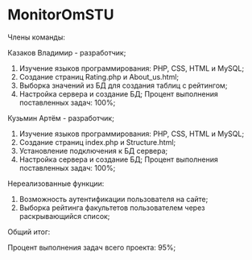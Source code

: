 # MonitorOmSTU

Члены команды:

Казаков Владимир - разработчик;

1. Изучение языков программирования: PHP, CSS, HTML и MySQL;
2. Создание страниц Rating.php и About_us.html;
3. Выборка значений из БД для создания таблиц с рейтингом;
4. Настройка сервера и создание БД;
Процент выполнения поставленных задач: 100%;

Кузьмин Артём - разработчик;

1. Изучение языков программирования: PHP, CSS, HTML и MySQL;
2. Создание страниц index.php и Structure.html;
3. Установление подключения к БД сервера;
4. Настройка сервера и создание БД;
Процент выполнения поставленных задач: 100%;

Нереализованные функции:

1. Возможность аутентификации пользователя на сайте;
2. Выборка рейтинга факультетов пользователем через раскрывающийся список;

Общий итог:

Процент выполнения задач всего проекта: 95%;
